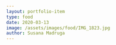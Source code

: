 ```yaml
---
layout: portfolio-item
type: food
date: 2020-03-13
image: /assets/images/food/IMG_1823.jpg
author: Susana Madruga
---
```


